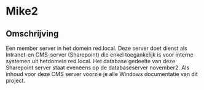 # Mike2

## Omschrijving

Een member server in het domein red.local. Deze server doet dienst als Intranet-en 
CMS-server (Sharepoint) die enkel toegankelijk is voor interne systemen uit hetdomein red.local.
Het database gedeelte van deze Sharepoint server staat eveneens op de databaseserver november2.
Als inhoud voor deze CMS server voorzie je alle Windows documentatie van dit project.
